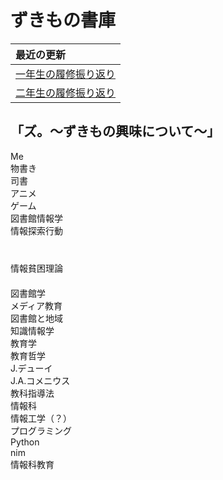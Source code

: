 # ずきもの書庫

<link rel="stylesheet" href="./css/orbit.css">
<link rel="stylesheet" href="./css/header.css">
<link rel="stylesheet" href="./css/fonts.css">
<link rel="stylesheet" href="./css/container.css">

| 最近の更新 |
|:-----------|
| [一年生の履修振り返り](/pages/firstgrade-review.md) |
| [二年生の履修振り返り](/pages/secandgrade-review.md) |


## 「ズ。～ずきもの興味について～」
<div class="anim-box box-animate container">
    <div class="gravity-spot" >
        <div class="orbit toumei ">
        Me
        </div>
        <div class="orbit">
            <div class="satellite rotate-orbit rotate-time-5 toumei">
                <div class="gravity-spot"> <!-- Nested example -->
                    <div class="orbit-2 rotate-orbit rotate-time-5 invert toumei">
                    物書き
                    </div>
                </div>
            </div>
            <div class="satellite rotate-orbit rotate-time-5 toumei">
                <div class="gravity-spot"> <!-- Nested example -->
                    <div class="orbit-2 rotate-orbit rotate-time-5 invert toumei">
                        司書
                    </div>
                </div>
            </div>
        </div>
        <div class="orbit toumei"></div>
        <div class="orbit toumei"></div>
        <div class="orbit">
            <div class="satellite rotate-orbit rotate-time-2 toumei">
                <div class="gravity-spot"> <!-- Nested example -->
                    <div class="orbit-2 rotate-orbit rotate-time-2 invert toumei">
                        アニメ
                    </div>
                </div>
            </div>
                <div class="satellite rotate-orbit rotate-time-2 toumei">
                    <div class="gravity-spot"> <!-- Nested example -->
                        <div class="orbit-2 rotate-orbit rotate-time-2 invert toumei">
                            ゲーム
                        </div>
                    </div>
                </div>
            </div>
            <div class="orbit-12">
                <div class="satellite rotate-orbit rotate-time-1 toumei">
                    <div class="gravity-spot"> <!-- Nested example -->
                        <div class="orbit-4 rotate-orbit rotate-time-1 invert toumei">
                            図書館情報学
                        </div>
                        <div class="orbit-5 ">
                            <div class="satellite rotate-orbit rotate-time-1 toumei">
                                <div class="gravity-spot"> <!-- Nested example -->
                                    <div class="orbit-3 rotate-orbit rotate-time-3 invert ">
                                        情報探索行動
                                        <div class="satellite rotate-orbit rotate-time-3 toumei">
                                        　<div class="gravity-spot"> <!-- Nested example -->
                                            　<div class="orbit-3 rotate-orbit rotate-time-3 invert toumei">
                                                情報貧困理論
                                            　</div>
                                        　</div>
                                        </div>
                                    </div>
                                </div>
                            </div>
                            <div class="satellite rotate-orbit rotate-time-1 toumei">
                            <div class="gravity-spot"> <!-- Nested example -->
                                <div class="orbit-3 rotate-orbit rotate-time-3 invert  angle-180">
                                    図書館学
                                    <div class="satellite rotate-orbit rotate-time-3 angle-270 toumei">
                                        <div class="gravity-spot"> <!-- Nested example -->
                                            <div class="orbit-3 rotate-orbit rotate-time-3 invert toumei">
                                                メディア教育
                                            </div>
                                        </div>
                                    </div>
                                    <div class="satellite rotate-orbit rotate-time-3 angle-90 toumei">
                                    <div class="gravity-spot"> <!-- Nested example -->
                                        <div class="orbit-3 rotate-orbit rotate-time-3 invert toumei">
                                            図書館と地域
                                        </div>
                                    </div>
                                </div>
                                </div>
                            </div>
                            </div>
                            <div class="satellite rotate-orbit rotate-time-1 toumei">
                            <div class="gravity-spot"> <!-- Nested example -->
                                <div class="orbit-5 rotate-orbit rotate-time-3 invert toumei angle-180">
                                    知識情報学
                                </div>
                            </div>
                            </div>
                        </div>
                    </div>
                    </div>
                    <div class="satellite rotate-orbit rotate-time-1 toumei">
                    <div class="gravity-spot"> <!-- Nested example -->
                        <div class="orbit-3 rotate-orbit rotate-time-1 invert toumei">
                            教育学
                        </div>
                        <div class="orbit-5">
                            <div class="satellite rotate-orbit rotate-time-1 toumei">
                                <div class="gravity-spot"> <!-- Nested example -->
                                    <div class="orbit-3 rotate-orbit rotate-time-3 invert">
                                        教育哲学
                                        <div class="satellite rotate-orbit rotate-time-1 angle-270 toumei">
                                        <div class="gravity-spot"> <!-- Nested example -->
                                            <div class="orbit-3 rotate-orbit rotate-time-1 invert toumei">
                                                J.デューイ
                                            </div>
                                        </div>
                                    </div>
                                    <div class="satellite rotate-orbit rotate-time-1 angle-90 toumei">
                                        <div class="gravity-spot"> <!-- Nested example -->
                                            <div class="orbit-3 rotate-orbit rotate-time-1 invert toumei">
                                                J.A.コメニウス
                                            </div>
                                        </div>
                                    </div>
                                    </div>
                                </div>
                            </div>
                            <div class="satellite rotate-orbit rotate-time-1 toumei">
                            <div class="gravity-spot"> <!-- Nested example -->
                                <div class="orbit-3 rotate-orbit rotate-time-3 invert  angle-180">
                                    教科指導法
                                    <div class="satellite rotate-orbit rotate-time-3 angle-270 toumei ">
                                        <div class="gravity-spot"> <!-- Nested example -->
                                            <div class="orbit-3 rotate-orbit rotate-time-3 invert toumei">
                                                情報科
                                            </div>
                                        </div>
                                    </div>
                                </div>
                            </div>
                            </div>
                        </div>
                    </div>
                    </div>
                    <div class="satellite rotate-orbit rotate-time-1 toumei">
                    <div class="gravity-spot"> <!-- Nested example -->
                        <div class="orbit-3 rotate-orbit rotate-time-1 invert toumei">
                            情報工学（？）
                        </div>
                        <div class="orbit-5">
                            <div class="satellite rotate-orbit rotate-time-1 toumei">
                                <div class="gravity-spot"> <!-- Nested example -->
                                    <div class="orbit-3 rotate-orbit rotate-time-3 invert">
                                        プログラミング
                                    <div class="satellite rotate-orbit rotate-time-1  toumei">
                                        <div class="gravity-spot"> <!-- Nested example -->
                                            <div class="orbit-3 rotate-orbit rotate-time-1 invert toumei">
                                                Python
                                            </div>
                                        </div>
                                    </div>
                                    <div class="satellite rotate-orbit rotate-time-1 toumei">
                                    <div class="gravity-spot"> <!-- Nested example -->
                                        <div class="orbit-3 rotate-orbit rotate-time-1 invert toumei">
                                            nim
                                        </div>
                                    </div>
                                </div>
                                </div>
                            </div>
                            </div>
                            <div class="satellite rotate-orbit rotate-time-1 toumei">
                            <div class="gravity-spot"> <!-- Nested example -->
                                <div class="orbit-5 rotate-orbit rotate-time-3 invert toumei angle-180">
                                    情報科教育
                                </div>
                            </div>
                            </div>
                        </div>
                    </div>
                    </div>
                </div>
                </div>
            </div>